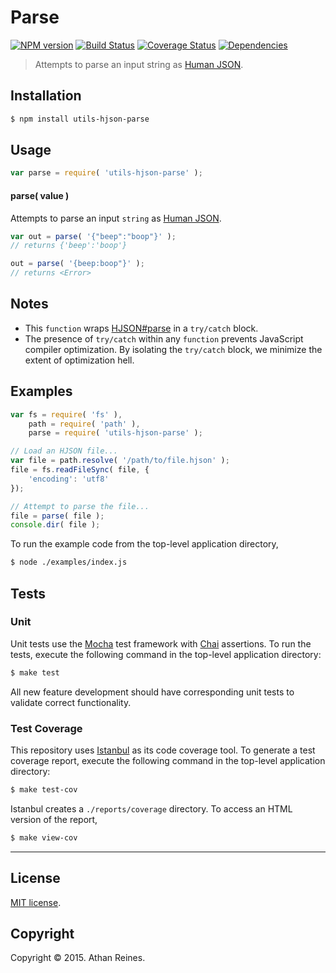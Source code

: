 Parse
===
[![NPM version][npm-image]][npm-url] [![Build Status][travis-image]][travis-url] [![Coverage Status][codecov-image]][codecov-url] [![Dependencies][dependencies-image]][dependencies-url]

> Attempts to parse an input string as [Human JSON](http://hhjson.org/).


## Installation

``` bash
$ npm install utils-hjson-parse
```


## Usage

``` javascript
var parse = require( 'utils-hjson-parse' );
```

#### parse( value )

Attempts to parse an input `string` as [Human JSON](http://hjson.org/).

``` javascript
var out = parse( '{"beep":"boop"}' );
// returns {'beep':'boop'}

out = parse( '{beep:boop"}' );
// returns <Error>
```


## Notes

*	This `function` wraps [HJSON#parse](https://github.com/laktak/hjson-js) in a `try/catch` block.
*	The presence of `try/catch` within any `function` prevents JavaScript compiler optimization. By isolating the `try/catch` block, we minimize the extent of optimization hell.


## Examples

``` javascript
var fs = require( 'fs' ),
	path = require( 'path' ),
	parse = require( 'utils-hjson-parse' );

// Load an HJSON file...
var file = path.resolve( '/path/to/file.hjson' );
file = fs.readFileSync( file, {
	'encoding': 'utf8'
});

// Attempt to parse the file...
file = parse( file );
console.dir( file );
```

To run the example code from the top-level application directory,

``` bash
$ node ./examples/index.js
```


## Tests

### Unit

Unit tests use the [Mocha](http://mochajs.org/) test framework with [Chai](http://chaijs.com) assertions. To run the tests, execute the following command in the top-level application directory:

``` bash
$ make test
```

All new feature development should have corresponding unit tests to validate correct functionality.


### Test Coverage

This repository uses [Istanbul](https://github.com/gotwarlost/istanbul) as its code coverage tool. To generate a test coverage report, execute the following command in the top-level application directory:

``` bash
$ make test-cov
```

Istanbul creates a `./reports/coverage` directory. To access an HTML version of the report,

``` bash
$ make view-cov
```


---
## License

[MIT license](http://opensource.org/licenses/MIT).


## Copyright

Copyright &copy; 2015. Athan Reines.


[npm-image]: http://img.shields.io/npm/v/utils-hjson-parse.svg
[npm-url]: https://npmjs.org/package/utils-hjson-parse

[travis-image]: http://img.shields.io/travis/kgryte/utils-hjson-parse/master.svg
[travis-url]: https://travis-ci.org/kgryte/utils-hjson-parse

[codecov-image]: https://img.shields.io/codecov/c/github/kgryte/utils-hjson-parse/master.svg
[codecov-url]: https://codecov.io/github/kgryte/utils-hjson-parse?branch=master

[dependencies-image]: http://img.shields.io/david/kgryte/utils-hjson-parse.svg
[dependencies-url]: https://david-dm.org/kgryte/utils-hjson-parse

[dev-dependencies-image]: http://img.shields.io/david/dev/kgryte/utils-hjson-parse.svg
[dev-dependencies-url]: https://david-dm.org/dev/kgryte/utils-hjson-parse

[github-issues-image]: http://img.shields.io/github/issues/kgryte/utils-hjson-parse.svg
[github-issues-url]: https://github.com/kgryte/utils-hjson-parse/issues
